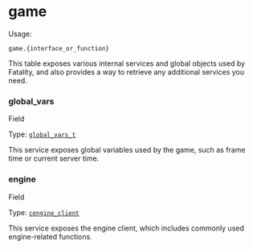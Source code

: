 # game

Usage:

`game.{interface_or_function}`

This table exposes various internal services and global objects used by Fatality, and also provides a way to retrieve any additional services you need.

### global\_vars﻿ <a href="#global-vars" id="global-vars"></a>

Field

Type: [`global_vars_t`](https://lua.fatality.win/global-vars-t.html)

This service exposes global variables used by the game, such as frame time or current server time.

### engine﻿ <a href="#engine" id="engine"></a>

Field

Type: [`cengine_client`](https://lua.fatality.win/cengine-client.html)

This service exposes the engine client, which includes commonly used engine-related functions.
